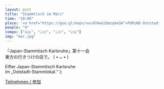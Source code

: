 ```yaml
---
layout: post
title: "Stammtisch im März"
time: "18:00"
place: '<a href="https://goo.gl/maps/vucH7AaGiQezqkm3A">PURiNO Oststadt</a>'
people: "4"
compo: ["🇩🇪", "🇯🇵", "🇯🇵", "🇻🇳"]
img: "mar.jpg"
---
```


「Japan-Stammtisch Karlsruhe」第十一会  
東方の行きつけの店で。 ( • ᴗ • )

Elfter Japan-Stammtisch Karlsruhe  
Im „Oststadt-Stammlokal.“ (:

[Teilnehmen / 参加](https://nuudel.digitalcourage.de/3GChWvfMxt2fEAGn)
